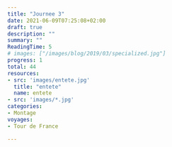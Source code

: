 ```yaml
---
title: "Journee 3"
date: 2021-06-09T07:25:08+02:00
draft: true
description: ""
summary: ""
ReadingTime: 5
# images: ["/images/blog/2019/03/specialized.jpg"]
progress: 1
total: 44
resources:
- src: 'images/entete.jpg'
  title: "entete"
  name: entete
- src: 'images/*.jpg'
categories:
- Montage
voyages:
- Tour de France

---
```



